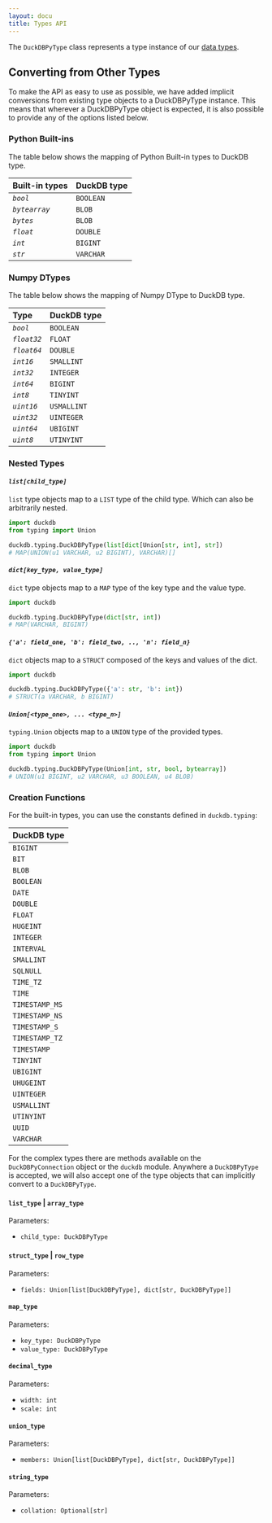 ```yaml
---
layout: docu
title: Types API
---
```


The `DuckDBPyType` class represents a type instance of our [data types](../../sql/data_types/overview).

## Converting from Other Types

To make the API as easy to use as possible, we have added implicit conversions from existing type objects to a DuckDBPyType instance.
This means that wherever a DuckDBPyType object is expected, it is also possible to provide any of the options listed below.

### Python Built-ins

The table below shows the mapping of Python Built-in types to DuckDB type.

<div class="narrow_table"></div>

| Built-in types | DuckDB type |
|:---------------|:------------|
| *`bool`*       | `BOOLEAN`   |
| *`bytearray`*  | `BLOB`      |
| *`bytes`*      | `BLOB`      |
| *`float`*      | `DOUBLE`    |
| *`int`*        | `BIGINT`    |
| *`str`*        | `VARCHAR`   |

### Numpy DTypes

The table below shows the mapping of Numpy DType to DuckDB type.

<div class="narrow_table"></div>

| Type        | DuckDB type |
|:------------|:------------|
| *`bool`*    | `BOOLEAN`   |
| *`float32`* | `FLOAT`     |
| *`float64`* | `DOUBLE`    |
| *`int16`*   | `SMALLINT`  |
| *`int32`*   | `INTEGER`   |
| *`int64`*   | `BIGINT`    |
| *`int8`*    | `TINYINT`   |
| *`uint16`*  | `USMALLINT` |
| *`uint32`*  | `UINTEGER`  |
| *`uint64`*  | `UBIGINT`   |
| *`uint8`*   | `UTINYINT`  |

### Nested Types

#### *`list[child_type]`*

`list` type objects map to a `LIST` type of the child type.
Which can also be arbitrarily nested.

```python
import duckdb
from typing import Union

duckdb.typing.DuckDBPyType(list[dict[Union[str, int], str])
# MAP(UNION(u1 VARCHAR, u2 BIGINT), VARCHAR)[]
```

#### *`dict[key_type, value_type]`*

`dict` type objects map to a `MAP` type of the key type and the value type.

```python
import duckdb

duckdb.typing.DuckDBPyType(dict[str, int])
# MAP(VARCHAR, BIGINT)
```

#### *`{'a': field_one, 'b': field_two, .., 'n': field_n}`*

`dict` objects map to a `STRUCT` composed of the keys and values of the dict.

```python
import duckdb

duckdb.typing.DuckDBPyType({'a': str, 'b': int})
# STRUCT(a VARCHAR, b BIGINT)
```

#### *`Union[<type_one>, ... <type_n>]`*

`typing.Union` objects map to a `UNION` type of the provided types.

```python
import duckdb
from typing import Union

duckdb.typing.DuckDBPyType(Union[int, str, bool, bytearray])
# UNION(u1 BIGINT, u2 VARCHAR, u3 BOOLEAN, u4 BLOB)
```

### Creation Functions

For the built-in types, you can use the constants defined in `duckdb.typing`:

<div class="narrow_table"></div>

| DuckDB type    |
|:---------------|
| `BIGINT`       |
| `BIT`          |
| `BLOB`         |
| `BOOLEAN`      |
| `DATE`         |
| `DOUBLE`       |
| `FLOAT`        |
| `HUGEINT`      |
| `INTEGER`      |
| `INTERVAL`     |
| `SMALLINT`     |
| `SQLNULL`      |
| `TIME_TZ`      |
| `TIME`         |
| `TIMESTAMP_MS` |
| `TIMESTAMP_NS` |
| `TIMESTAMP_S`  |
| `TIMESTAMP_TZ` |
| `TIMESTAMP`    |
| `TINYINT`      |
| `UBIGINT`      |
| `UHUGEINT`     |
| `UINTEGER`     |
| `USMALLINT`    |
| `UTINYINT`     |
| `UUID`         |
| `VARCHAR`      |

For the complex types there are methods available on the `DuckDBPyConnection` object or the `duckdb` module.
Anywhere a `DuckDBPyType` is accepted, we will also accept one of the type objects that can implicitly convert to a `DuckDBPyType`.

#### `list_type` | `array_type`

Parameters:  
- `child_type: DuckDBPyType`

#### `struct_type` | `row_type`

Parameters:  
- `fields: Union[list[DuckDBPyType], dict[str, DuckDBPyType]]`

#### `map_type`

Parameters:  
- `key_type: DuckDBPyType`
- `value_type: DuckDBPyType`

#### `decimal_type`

Parameters:  
- `width: int`
- `scale: int`

#### `union_type`

Parameters:  
- `members: Union[list[DuckDBPyType], dict[str, DuckDBPyType]]`

#### `string_type`

Parameters:
- `collation: Optional[str]`
